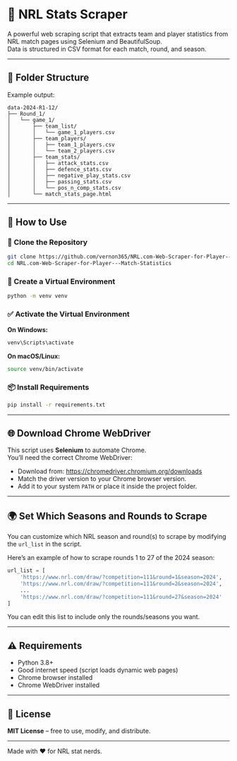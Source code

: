 # 🏉 NRL Stats Scraper

A powerful web scraping script that extracts team and player statistics from NRL match pages using Selenium and BeautifulSoup.  
Data is structured in CSV format for each match, round, and season.

---

## 📁 Folder Structure

Example output:

```
data-2024-R1-12/
├── Round_1/
│   └── game_1/
│       ├── team_list/
│       │   └── game_1_players.csv
│       ├── team_players/
│       │   ├── team_1_players.csv
│       │   └── team_2_players.csv
│       ├── team_stats/
│       │   ├── attack_stats.csv
│       │   ├── defence_stats.csv
│       │   ├── negative_play_stats.csv
│       │   ├── passing_stats.csv
│       │   └── pos_n_comp_stats.csv
│       └── match_stats_page.html
```

---

## 🚀 How to Use

### 🔁 Clone the Repository

```bash
git clone https://github.com/vernon365/NRL.com-Web-Scraper-for-Player---Match-Statistics.git
cd NRL.com-Web-Scraper-for-Player---Match-Statistics
```

### 🧪 Create a Virtual Environment

```bash
python -m venv venv
```

### ✅ Activate the Virtual Environment

**On Windows:**
```bash
venv\Scripts\activate
```

**On macOS/Linux:**
```bash
source venv/bin/activate
```

### 📦 Install Requirements

```bash
pip install -r requirements.txt
```

---

## 🌐 Download Chrome WebDriver

This script uses **Selenium** to automate Chrome.  
You’ll need the correct Chrome WebDriver:

- Download from: https://chromedriver.chromium.org/downloads
- Match the driver version to your Chrome browser version.
- Add it to your system `PATH` or place it inside the project folder.

---

## 🌍 Set Which Seasons and Rounds to Scrape

You can customize which NRL season and round(s) to scrape by modifying the `url_list` in the script.

Here’s an example of how to scrape rounds 1 to 27 of the 2024 season:

```python
url_list = [
    'https://www.nrl.com/draw/?competition=111&round=1&season=2024',
    'https://www.nrl.com/draw/?competition=111&round=2&season=2024',
    ...
    'https://www.nrl.com/draw/?competition=111&round=27&season=2024'
]
```

You can edit this list to include only the rounds/seasons you want.

---

## ⚠️ Requirements

- Python 3.8+
- Good internet speed (script loads dynamic web pages)
- Chrome browser installed
- Chrome WebDriver installed

---

## 🪪 License

**MIT License** – free to use, modify, and distribute.

---

Made with ❤️ for NRL stat nerds.
